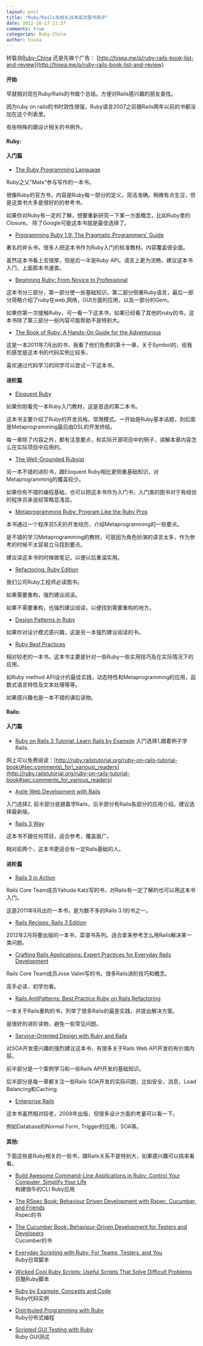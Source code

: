 ```yaml
---
layout: post
title: "Ruby/Rails及相关26本英文图书简评"
date: 2012-10-17 21:57
comments: true
categories: Ruby-China
author: hisea
---
```

转载自[Ruby-China](http://ruby-china.org/topics/768)
还是先做个广告：
[http://hisea.me/p/ruby-rails-book-list-and-review](http://hisea.me/p/ruby-rails-book-list-and-review)

#### 开始

早就相对现在Ruby/Rails的书做个总结。方便对Rails感兴趣的朋友查找。

因为ruby on
rails的书时效性很强，Ruby语言2007之前跟Rails两年以前的书都没加在这个列表里。

有些特殊的跟设计相关的书例外。

#### Ruby:

#### 入门篇

-   [The Ruby Programming
    Language](http://www.amazon.com/gp/product/0596516177/ref=as_li_qf_sp_asin_tl?ie=UTF8&tag=hiseame-20&linkCode=as2&camp=1789&creative=9325&creativeASIN=0596516177)

Ruby之父"Mats"参与写作的一本书。

很像Ruby的官方书，内容是Ruby每一部分的定义，简洁准确。稍微有点生涩，但是这类书大多是很好的的参考书。

如果你对Ruby有一定的了解，想要重新研究一下某一方面概念，比如Ruby里的Closure。
除了Google可能这本书就是最佳选择了。

-   [Programming Ruby 1.9: The Pragmatic Programmers'
    Guide](http://www.amazon.com/gp/product/1934356085/ref=as_li_tf_tl?ie=UTF8&tag=hiseame-20&linkCode=as2&camp=1789&creative=9325&creativeASIN=1934356085)

著名的斧头书，很多人把这本书作为Ruby入门的标准教材。内容覆盖很全面。

虽然这本书看上去很厚，但是后一半是Ruby
API。语言上更为流畅，建议这本书入门，上面那本书速查。

-   [Beginning Ruby: From Novice to
    Professional](http://www.amazon.com/gp/product/1430223634/ref=as_li_tf_tl?ie=UTF8&tag=hiseame-20&linkCode=as2&camp=1789&creative=9325&creativeASIN=1430223634)

这本书分三部分，第一部分使一些基础知识，第二部分侧重Ruby语言，最后一部分简略介绍了ruby在web,网络，GUI方面的应用，以及一部分的Gem。

如果你第一次接触Ruby，可一看一下这本书，如果已经看了其他的ruby的书，这本书除了第三部分一些内容可能帮助不是特别大。

-   [The Book of Ruby: A Hands-On Guide for the
    Adventurous](http://www.amazon.com/gp/product/1593272944/ref=as_li_qf_sp_asin_tl?ie=UTF8&tag=hiseame-20&linkCode=as2&camp=1789&creative=9325&creativeASIN=1593272944)

这是一本2011年7月出的书，我看了他们免费的第十一章，关于Symbol的，给我的感觉是这本书的代码实例比较多。

喜欢通过代码学习的同学可以尝试一下这本书。

#### 进阶篇

-   [Eloquent
    Ruby](http://www.amazon.com/gp/product/0321584104/ref=as_li_qf_sp_asin_tl?ie=UTF8&tag=hiseame-20&linkCode=as2&camp=1789&creative=9325&creativeASIN=0321584104)

如果你刚看完一本Ruby入门教材，这是首选的第二本书。

这本书主要介绍了Ruby的开发风格，常用模式。一开始是Ruby基本话题，到后面是Metaprogramming最后由DSL的开发终结。

每一章除了内容之外，都有注意要点，和实际开源项目中的例子，讲解本章内容怎么在实际项目中应用的。

-   [The Well-Grounded
    Rubyist](http://www.amazon.com/gp/product/1933988657/ref=as_li_qf_sp_asin_tl?ie=UTF8&tag=hiseame-20&linkCode=as2&camp=1789&creative=9325&creativeASIN=1933988657)

另一本不错的进阶书，跟Eloquent
Ruby相比更侧重基础知识，对Metaprogramming的覆盖较少。

如果你有不错的编程基础，也可以把这本书作为入门书，入门类的图书对于有经验的程序员来说经常略显浅显。

-   [Metaprogramming Ruby: Program Like the Ruby
    Pros](http://www.amazon.com/gp/product/1934356476/ref=as_li_qf_sp_asin_tl?ie=UTF8&tag=hiseame-20&linkCode=as2&camp=1789&creative=9325&creativeASIN=1934356476)

本书通过一个程序员5天的开发经历，介绍Metaprogramming的一些要点。

是不错的学习Metaprogramming的教材，可是因为角色扮演的语言太多，作为参考的时候不太容易立马找到要点。

建议读这本书的时候做笔记，以便以后重温实用。

-   [Refactoring: Ruby
    Edition](http://www.amazon.com/gp/product/0321603508/ref=as_li_qf_sp_asin_tl?ie=UTF8&tag=hiseame-20&linkCode=as2&camp=1789&creative=9325&creativeASIN=0321603508)

我们公司Ruby工程师必读图书。

如果需要重构，强烈建议阅读。

如果不需要重构，也强烈建议阅读，以便找到需要重构的地方。

-   [Design Patterns in
    Ruby](http://www.amazon.com/gp/product/0321490452/ref=as_li_qf_sp_asin_tl?ie=UTF8&tag=hiseame-20&linkCode=as2&camp=1789&creative=9325&creativeASIN=0321490452)

如果你对设计模式感兴趣，这是另一本强烈建议阅读的书。

-   [Ruby Best
    Practices](http://www.amazon.com/gp/product/0596523009/ref=as_li_qf_sp_asin_tl?ie=UTF8&tag=hiseame-20&linkCode=as2&camp=1789&creative=9325&creativeASIN=0596523009)

相对较老的一本书。这本书主要是针对一些Ruby一些实用技巧及在实际情况下的应用。

如Ruby method
API设计的最佳实践，动态特性和Metaprogramming的应用，函数式语言特性及文本处理等等。

如果感兴趣也是一本不错的课后读物。

#### Rails:

#### 入门篇

-   [Ruby on Rails 3 Tutorial: Learn Rails by
    Example](http://www.amazon.com/gp/product/0321743121/ref=as_li_qf_sp_asin_tl?ie=UTF8&tag=hiseame-20&linkCode=as2&camp=1789&creative=9325&creativeASIN=0321743121)
    入门选择1,跟着例子学Rails.

网上可以免费阅读：[http://ruby.railstutorial.org/ruby-on-rails-tutorial-book\#sec:comments\_for\_various\_readers](http://ruby.railstutorial.org/ruby-on-rails-tutorial-book#sec:comments_for_various_readers)

-   [Agile Web Development with
    Rails](http://www.amazon.com/gp/product/1934356549/ref=as_li_qf_sp_asin_tl?ie=UTF8&tag=hiseame-20&linkCode=as2&camp=1789&creative=9325&creativeASIN=1934356549)

入门选择2,
前半部分是跟着学Rails，后半部分有Rails各部分的应用介绍。建议选择最新版。

-   [Rails 3
    Way](http://www.amazon.com/gp/product/0321601661/ref=as_li_qf_sp_asin_tl?ie=UTF8&tag=hiseame-20&linkCode=as2&camp=1789&creative=9325&creativeASIN=0321601661)

这本书不跟任何项目，适合参考，覆盖面广。

相对前两个，这本书更适合有一定Rails基础的人。

#### 进阶篇

-   [Rails 3 in
    Action](http://www.amazon.com/gp/product/1935182277/ref=as_li_qf_sp_asin_tl?ie=UTF8&tag=hiseame-20&linkCode=as2&camp=1789&creative=9325&creativeASIN=1935182277)

Rails Core Team成员Yahuda
Katz写的书，对Rails有一定了解的也可以用这本书入门。

这是2011年9月出的一本书，是为数不多的Rails 3.1的书之一。

-   [Rails Recipes: Rails 3
    Edition](http://www.amazon.com/gp/product/1934356778/ref=as_li_qf_sp_asin_tl?ie=UTF8&tag=hiseame-20&linkCode=as2&camp=1789&creative=9325&creativeASIN=1934356778)

2012年2月将要出版的一本书，菜谱书系列。适合拿来参考怎么用Rails解决某一类问题。

-   [Crafting Rails Applications: Expert Practices for Everyday Rails
    Development](http://www.amazon.com/gp/product/1934356735/ref=as_li_qf_sp_asin_tl?ie=UTF8&tag=hiseame-20&linkCode=as2&camp=1789&creative=9325&creativeASIN=1934356735)

Rails Core Team成员Jose Valim写的书。很多Rails进阶技巧和概念。

高手必读，初学勿看。

-   [Rails AntiPatterns: Best Practice Ruby on Rails
    Refactoring](http://www.amazon.com/gp/product/0321604814/ref=as_li_qf_sp_asin_tl?ie=UTF8&tag=hiseame-20&linkCode=as2&camp=1789&creative=9325&creativeASIN=0321604814)

一本关于Rails重构的书，列举了很多Rails的最差实践，并提出解决方案。

是很好的进阶读物，避免一些常见问题。

-   [Service-Oriented Design with Ruby and
    Rails](http://www.amazon.com/gp/product/0321659368/ref=as_li_qf_sp_asin_tl?ie=UTF8&tag=hiseame-20&linkCode=as2&camp=1789&creative=9325&creativeASIN=0321659368)

对SOA开发感兴趣的强烈建议这本书，有很多关于Rails Web
API开发的有价值内容。

前半部分是一个案例学习和一些Rails API开发的基础知识。

后半部分是每一章都关注一些Rails SOA开发的实际问题，比如安全，消息，Load
Balancing和Caching.

-   [Enterprise
    Rails](http://www.amazon.com/gp/product/0596515200/ref=as_li_qf_sp_asin_tl?ie=UTF8&tag=hiseame-20&linkCode=as2&camp=1789&creative=9325&creativeASIN=0596515200)

这本书虽然相对较老，2008年出版，但很多设计方面的考量可以看一下。

例如Database的Normal Form, Trigger的应用，SOA等。

#### 其他:

下面这些是Ruby相关的一些书，跟Rails关系不是特别大，如果感兴趣可以挑来看看。

-   [Build Awesome Command-Line Applications in Ruby: Control Your
    Computer, Simplify Your
    Life](http://www.amazon.com/gp/product/1934356913/ref=as_li_qf_sp_asin_tl?ie=UTF8&tag=hiseame-20&linkCode=as2&camp=1789&creative=9325&creativeASIN=1934356913)\
     构建很牛的CLI Ruby应用

-   [The RSpec Book: Behaviour Driven Development with Rspec, Cucumber,
    and
    Friends](http://www.amazon.com/gp/product/1934356379/ref=as_li_qf_sp_asin_tl?ie=UTF8&tag=hiseame-20&linkCode=as2&camp=1789&creative=9325&creativeASIN=1934356379)\
     Rspec的书

-   [The Cucumber Book: Behaviour-Driven Development for Testers and
    Developers](http://www.amazon.com/gp/product/1934356808/ref=as_li_qf_sp_asin_tl?ie=UTF8&tag=hiseame-20&linkCode=as2&camp=1789&creative=9325&creativeASIN=1934356808)\
     Cucumber的书

-   [Everyday Scripting with Ruby: For Teams, Testers, and
    You](http://www.amazon.com/gp/product/0977616614/ref=as_li_qf_sp_asin_tl?ie=UTF8&tag=hiseame-20&linkCode=as2&camp=1789&creative=9325&creativeASIN=0977616614)\
     Ruby日常脚本

-   [Wicked Cool Ruby Scripts: Useful Scripts That Solve Difficult
    Problems](http://www.amazon.com/gp/product/B005SNLI3W/ref=as_li_qf_sp_asin_tl?ie=UTF8&tag=hiseame-20&linkCode=as2&camp=1789&creative=9325&creativeASIN=B005SNLI3W)\
     巨酷Ruby脚本

-   [Ruby by Example: Concepts and
    Code](http://www.amazon.com/gp/product/1593271484/ref=as_li_qf_sp_asin_tl?ie=UTF8&tag=hiseame-20&linkCode=as2&camp=1789&creative=9325&creativeASIN=1593271484)\
     Ruby代码实例

-   [Distributed Programming with
    Ruby](http://www.amazon.com/gp/product/0321638360/ref=as_li_qf_sp_asin_tl?ie=UTF8&tag=hiseame-20&linkCode=as2&camp=1789&creative=9325&creativeASIN=0321638360)\
     Ruby分布式编程

-   [Scripted GUI Testing with
    Ruby](http://www.amazon.com/gp/product/1934356182/ref=as_li_qf_sp_asin_tl?ie=UTF8&tag=hiseame-20&linkCode=as2&camp=1789&creative=9325&creativeASIN=1934356182)\
     Ruby GUI测试
